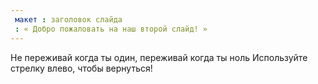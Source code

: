 ```yaml
---
 макет : заголовок слайда
 : « Добро пожаловать на наш второй слайд! »
---
```

Не  переживай когда ты один, переживай когда ты ноль
Используйте стрелку влево, чтобы вернуться!
